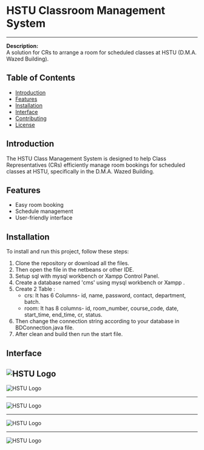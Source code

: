 # HSTU Classroom Management System
---

**Description:**  
A solution for CRs to arrange a room for scheduled classes at HSTU (D.M.A. Wazed Building).

## Table of Contents
- [Introduction](#introduction)
- [Features](#features)
- [Installation](#installation)
- [Interface](#interface)
- [Contributing](#contributing)
- [License](#license)

## Introduction
The HSTU Class Management System is designed to help Class Representatives (CRs) efficiently manage room bookings for scheduled classes at HSTU, specifically in the D.M.A. Wazed Building.

## Features
- Easy room booking
- Schedule management
- User-friendly interface

## Installation
To install and run this project, follow these steps:

1. Clone the repository or download all the files.
2. Then open the file in the netbeans or other IDE.  
3. Setup sql with mysql workbench or Xampp Control Panel.
4. Create a database named 'cms' using mysql workbench or Xampp .
5. Create 2 Table :
   - crs: It has 6 Columns- id, name, password, contact, department, batch.
   - room: It has 8 columns- id, room_number, course_code, date, start_time, end_time, cr, status.
6. Then change the connection string according to your database in BDConnection.java file.
7. After clean and build then run the start file.

## Interface

![HSTU Logo](https://github.com/Sourav-121/HSTU-Classroom-Management-System/blob/main/Photos/Screenshot%202024-11-30%20103837.png)
---

![HSTU Logo](https://github.com/Sourav-121/HSTU-Classroom-Management-System/blob/main/Photos/Screenshot%202024-11-30%20103927.png)

---

![HSTU Logo](https://github.com/Sourav-121/HSTU-Classroom-Management-System/blob/main/Photos/Screenshot%202024-11-30%20104340.png)

---

![HSTU Logo](https://github.com/Sourav-121/HSTU-Classroom-Management-System/blob/main/Photos/Screenshot%202024-11-30%20104354.png)

---

![HSTU Logo](https://github.com/Sourav-121/HSTU-Classroom-Management-System/blob/main/Photos/Screenshot%202024-11-30%20104418.png)

